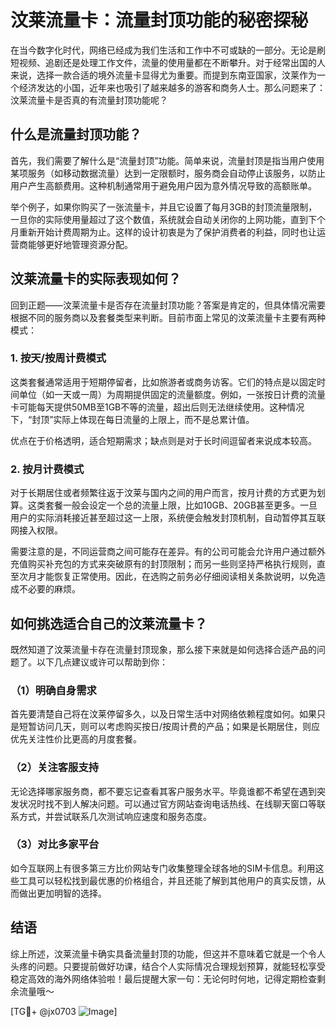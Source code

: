 # 汶莱流量卡：流量封顶功能的秘密探秘

在当今数字化时代，网络已经成为我们生活和工作中不可或缺的一部分。无论是刷短视频、追剧还是处理工作文件，流量的使用量都在不断攀升。对于经常出国的人来说，选择一款合适的境外流量卡显得尤为重要。而提到东南亚国家，汶莱作为一个经济发达的小国，近年来也吸引了越来越多的游客和商务人士。那么问题来了：汶莱流量卡是否真的有流量封顶功能呢？

## 什么是流量封顶功能？

首先，我们需要了解什么是“流量封顶”功能。简单来说，流量封顶是指当用户使用某项服务（如移动数据流量）达到一定限额时，服务商会自动停止该服务，以防止用户产生高额费用。这种机制通常用于避免用户因为意外情况导致的高额账单。

举个例子，如果你购买了一张流量卡，并且它设置了每月3GB的封顶流量限制，一旦你的实际使用量超过了这个数值，系统就会自动关闭你的上网功能，直到下个月重新开始计费周期为止。这样的设计初衷是为了保护消费者的利益，同时也让运营商能够更好地管理资源分配。

## 汶莱流量卡的实际表现如何？

回到正题——汶莱流量卡是否存在流量封顶功能？答案是肯定的，但具体情况需要根据不同的服务商以及套餐类型来判断。目前市面上常见的汶莱流量卡主要有两种模式：

### 1. **按天/按周计费模式**
这类套餐通常适用于短期停留者，比如旅游者或商务访客。它们的特点是以固定时间单位（如一天或一周）为周期提供固定的流量额度。例如，一张按日计费的流量卡可能每天提供50MB至1GB不等的流量，超出后则无法继续使用。这种情况下，“封顶”实际上体现在每日流量的上限上，而不是总累计值。

优点在于价格透明，适合短期需求；缺点则是对于长时间逗留者来说成本较高。

### 2. **按月计费模式**
对于长期居住或者频繁往返于汶莱与国内之间的用户而言，按月计费的方式更为划算。这类套餐一般会设定一个总的流量上限，比如10GB、20GB甚至更多。一旦用户的实际消耗接近甚至超过这一上限，系统便会触发封顶机制，自动暂停其互联网接入权限。

需要注意的是，不同运营商之间可能存在差异。有的公司可能会允许用户通过额外充值购买补充包的方式来突破原有的封顶限制；而另一些则坚持严格执行规则，直至次月才能恢复正常使用。因此，在选购之前务必仔细阅读相关条款说明，以免造成不必要的麻烦。

## 如何挑选适合自己的汶莱流量卡？

既然知道了汶莱流量卡存在流量封顶现象，那么接下来就是如何选择合适产品的问题了。以下几点建议或许可以帮助到你：

### （1）明确自身需求
首先要清楚自己将在汶莱停留多久，以及日常生活中对网络依赖程度如何。如果只是短暂访问几天，则可以考虑购买按日/按周计费的产品；如果是长期居住，则应优先关注性价比更高的月度套餐。

### （2）关注客服支持
无论选择哪家服务商，都不要忘记查看其客户服务水平。毕竟谁都不希望在遇到突发状况时找不到人解决问题。可以通过官方网站查询电话热线、在线聊天窗口等联系方式，并尝试联系几次测试响应速度和服务态度。

### （3）对比多家平台
如今互联网上有很多第三方比价网站专门收集整理全球各地的SIM卡信息。利用这些工具可以轻松找到最优惠的价格组合，并且还能了解到其他用户的真实反馈，从而做出更加明智的选择。

## 结语

综上所述，汶莱流量卡确实具备流量封顶的功能，但这并不意味着它就是一个令人头疼的问题。只要提前做好功课，结合个人实际情况合理规划预算，就能轻松享受稳定高效的海外网络体验啦！最后提醒大家一句：无论何时何地，记得定期检查剩余流量哦～

[TG💪+ @jx0703 ![Image](https://github.com/user-attachments/assets/dbca1d08-cadb-493c-b0ec-ad6f7a83f270)]
